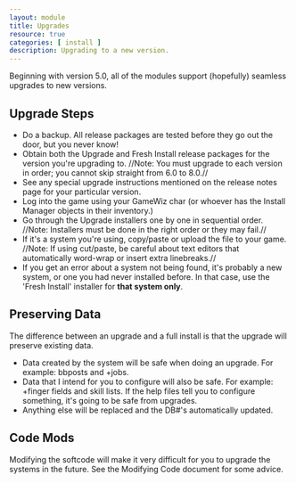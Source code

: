 ```yaml
---
layout: module
title: Upgrades
resource: true
categories: [ install ]
description: Upgrading to a new version.
---
```


Beginning with version 5.0, all of the modules support (hopefully) seamless upgrades to new versions.

## Upgrade Steps

*  Do a backup.  All release packages are tested before they go out the door, but you never know!
*  Obtain both the Upgrade and Fresh Install release packages for the version you're upgrading to.   //Note:  You must upgrade to each version in order; you cannot skip straight from 6.0 to 8.0.//
*  See any special upgrade instructions mentioned on the release notes page for your particular version.
*  Log into the game using your GameWiz char (or whoever has the Install Manager objects in their inventory.)
*  Go through the Upgrade installers one by one in sequential order.  //Note: Installers must be done in the right order or they may fail.//
*  If it's a system you're using, copy/paste or upload the file to your game.   //Note:  If using cut/paste, be careful about text editors that automatically word-wrap or insert extra linebreaks.//
* If you get an error about a system not being found, it's probably a new system, or one you had never installed before.  In that case, use the 'Fresh Install' installer for **that system only**.


## Preserving Data
The difference between an upgrade and a full install is that the upgrade will preserve existing data.

* Data created by the system will be safe when doing an upgrade.  For example: bbposts and +jobs.
* Data that I intend for you to configure will also be safe.  For example:  +finger fields and skill lists.  If the help files tell you to configure something, it's going to be safe from upgrades.
* Anything else will be replaced and the DB#'s automatically updated.


## Code Mods
Modifying the softcode will make it very difficult for you to upgrade the systems in the future. See the Modifying Code document for some advice.